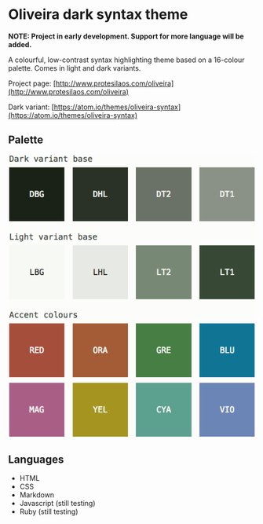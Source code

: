 # Oliveira dark syntax theme

**NOTE: Project in early development. Support for more language will be added.**

A colourful, low-contrast syntax highlighting theme based on a 16-colour palette. Comes in light and dark variants.

Project page: [http://www.protesilaos.com/oliveira](http://www.protesilaos.com/oliveira)

Dark variant: [https://atom.io/themes/oliveira-syntax](https://atom.io/themes/oliveira-syntax)

## Palette

![oliveira colour scheme](https://raw.githubusercontent.com/protesilaos/oliveira/master/img/oliveira_colours.png)

## Languages

- HTML
- CSS
- Markdown
- Javascript (still testing)
- Ruby (still testing)
